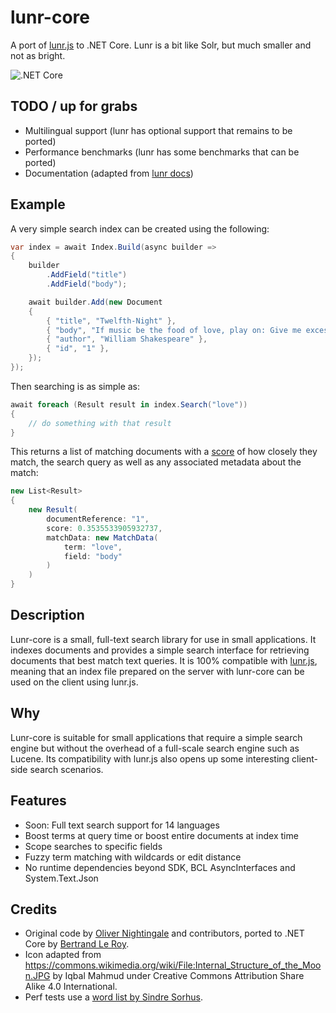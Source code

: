 # lunr-core
A port of [lunr.js](https://lunrjs.com/guides/getting_started.html) to .NET Core.
Lunr is a bit like Solr, but much smaller and not as bright.

![.NET Core](https://github.com/bleroy/lunr-core/workflows/.NET%20Core/badge.svg)

## TODO / up for grabs

* Multilingual support (lunr has optional support that remains to be ported)
* Performance benchmarks (lunr has some benchmarks that can be ported)
* Documentation (adapted from [lunr docs](https://lunrjs.com/guides/getting_started.html))

## Example

A very simple search index can be created using the following:

```csharp
var index = await Index.Build(async builder =>
{
    builder
        .AddField("title")
        .AddField("body");

    await builder.Add(new Document
    {
        { "title", "Twelfth-Night" },
        { "body", "If music be the food of love, play on: Give me excess of it…" },
        { "author", "William Shakespeare" },
        { "id", "1" },
    });
});
```

Then searching is as simple as:

```csharp
await foreach (Result result in index.Search("love"))
{
    // do something with that result
}
```

This returns a list of matching documents with a [score](https://lunrjs.com/guides/searching.html#scoring) of how closely they match, the search query as well as any associated metadata about the match:

```csharp
new List<Result>
{
    new Result(
        documentReference: "1",
        score: 0.3535533905932737,
        matchData: new MatchData(
            term: "love",
            field: "body"
        )
    )
}
```

<!--[API documentation](https://lunrjs.com/docs/index.html) is available, as well as a [full working example](https://olivernn.github.io/moonwalkers/).-->

## Description

Lunr-core is a small, full-text search library for use in small applications.
It indexes documents and provides a simple search interface for retrieving documents that best match text queries.
It is 100% compatible with [lunr.js](https://lunrjs.com/guides/getting_started.html), meaning that an index file prepared on the server with lunr-core can be used on the client using lunr.js.

## Why

Lunr-core is suitable for small applications that require a simple search engine but without the overhead of a full-scale search engine such as Lucene.
Its compatibility with lunr.js also opens up some interesting client-side search scenarios.

<!--## Installation

Simply include the lunr-core package in your application.
Lunr-core supports all .NET Standard 2.0 platforms, including .NET Core and .NET Framework 4.6.
-->

## Features

* Soon: Full text search support for 14 languages
* Boost terms at query time or boost entire documents at index time
* Scope searches to specific fields
* Fuzzy term matching with wildcards or edit distance
* No runtime dependencies beyond SDK, BCL AsyncInterfaces and System.Text.Json

<!--## Contributing

See the [`CONTRIBUTING.md` file](CONTRIBUTING.md).
-->

## Credits

* Original code by [Oliver Nightingale](https://github.com/olivernn) and contributors, ported to .NET Core by [Bertrand Le Roy](https://github.com/bleroy).
* Icon adapted from https://commons.wikimedia.org/wiki/File:Internal_Structure_of_the_Moon.JPG by Iqbal Mahmud under Creative Commons Attribution Share Alike 4.0 International.
* Perf tests use a [word list by Sindre Sorhus](https://github.com/sindresorhus/word-list).